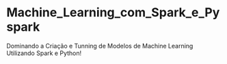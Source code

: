 # Machine_Learning_com_Spark_e_Pyspark
Dominando a Criação e Tunning de Modelos de Machine Learning Utilizando Spark e Python!
